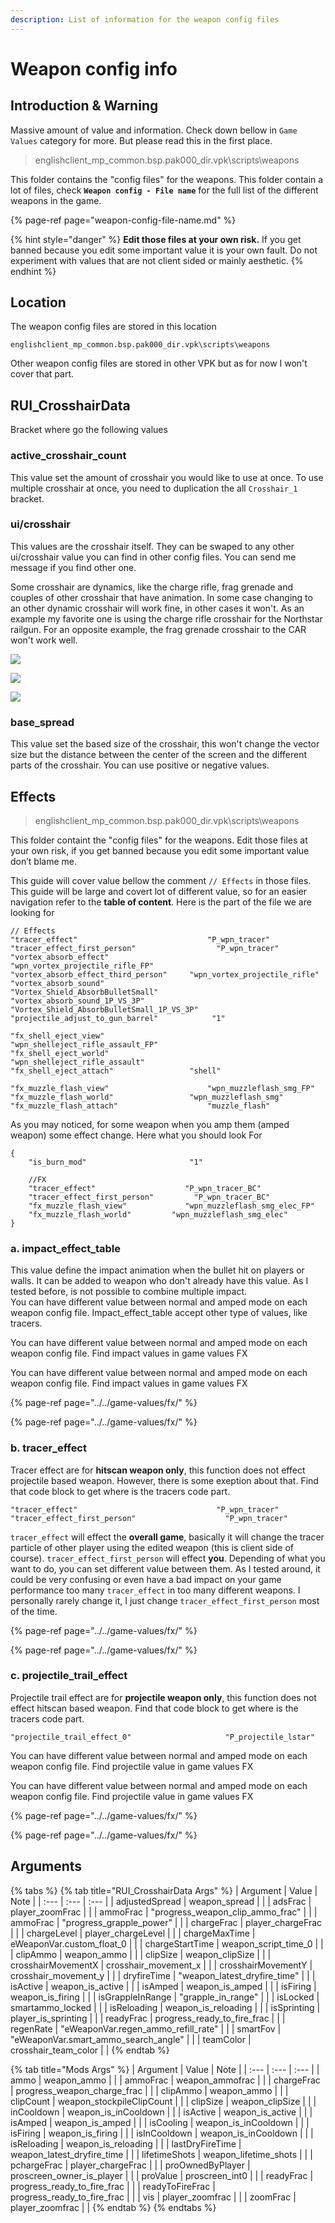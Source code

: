 ```yaml
---
description: List of information for the weapon config files
---
```


# Weapon config info

## Introduction & Warning

Massive amount of value and information. Check down bellow in `Game Values` category for more. But please read this in the first place.

> englishclient\_mp\_common.bsp.pak000\_dir.vpk\scripts\weapons

This folder contains the "config files" for the weapons. This folder contain a lot of files, check **`Weapon config - File name`** for the full list of the different weapons in the game.

{% page-ref page="weapon-config-file-name.md" %}

{% hint style="danger" %}
**Edit those files at your own risk.** If you get banned because you edit some important value it is your own fault. Do not experiment with values that are not client sided or mainly aesthetic.
{% endhint %}

## Location

The weapon config files are stored in this location

```text
englishclient_mp_common.bsp.pak000_dir.vpk\scripts\weapons
```

Other weapon config files are stored in other VPK but as for now I won't cover that part.

## RUI\_CrosshairData

Bracket where go the following values

### active\_crosshair\_count

This value set the amount of crosshair you would like to use at once. To use multiple crosshair at once, you need to duplication the all `Crosshair_1` bracket.

### ui/crosshair

This values are the crosshair itself. They can be swaped to any other ui/crosshair value you can find in other config files. You can send me message if you find other one.

Some crosshair are dynamics, like the charge rifle, frag grenade and couples of other crosshair that have animation. In some case changing to an other dynamic crosshair will work fine, in other cases it won't. As an example my favorite one is using the charge rifle crosshair for the Northstar railgun. For an opposite example, the frag grenade crosshair to the CAR won't work well.

![](../../.gitbook/assets/crosshair1.PNG)

![](../../.gitbook/assets/crosshair2.PNG)

![](../../.gitbook/assets/crosshair3.PNG)

### base\_spread

This value set the based size of the crosshair, this won't change the vector size but the distance between the center of the screen and the different parts of the crosshair. You can use positive or negative values.

## Effects

> englishclient\_mp\_common.bsp.pak000\_dir.vpk\scripts\weapons

This folder containt the "config files" for the weapons. Edit those files at your own risk, if you get banned because you edit some important value don’t blame me.

This guide will cover value bellow the comment `// Effects` in those files. This guide will be large and covert lot of different value, so for an easier navigation refer to the **table of content**. Here is the part of the file we are looking for

```text
// Effects
"tracer_effect"   							"P_wpn_tracer"
"tracer_effect_first_person"                  "P_wpn_tracer"
"vortex_absorb_effect"						"wpn_vortex_projectile_rifle_FP"
"vortex_absorb_effect_third_person"	   	"wpn_vortex_projectile_rifle"
"vortex_absorb_sound"						 "Vortex_Shield_AbsorbBulletSmall"
"vortex_absorb_sound_1P_VS_3P"				"Vortex_Shield_AbsorbBulletSmall_1P_VS_3P"
"projectile_adjust_to_gun_barrel"			 "1"

"fx_shell_eject_view"						 "wpn_shelleject_rifle_assault_FP"
"fx_shell_eject_world"						"wpn_shelleject_rifle_assault"
"fx_shell_eject_attach"				   	"shell"

"fx_muzzle_flash_view"						"wpn_muzzleflash_smg_FP"
"fx_muzzle_flash_world"		   			"wpn_muzzleflash_smg"
"fx_muzzle_flash_attach"	  				"muzzle_flash"
```

As you may noticed, for some weapon when you amp them \(amped weapon\) some effect change. Here what you should look For

```text
{
	"is_burn_mod"		                "1"

	//FX
	"tracer_effect"   				   "P_wpn_tracer_BC"
	"tracer_effect_first_person"         "P_wpn_tracer_BC"
	"fx_muzzle_flash_view"			   "wpn_muzzleflash_smg_elec_FP"
	"fx_muzzle_flash_world"		  	"wpn_muzzleflash_smg_elec"
}
```

### a. impact\_effect\_table

This value define the impact animation when the bullet hit on players or walls. It can be added to weapon who don't already have this value. As I tested before, is not possible to combine multiple impact.  
You can have different value between normal and amped mode on each weapon config file. Impact\_effect\_table accept other type of values, like tracers.

You can have different value between normal and amped mode on each weapon config file. Find impact values in game values FX

You can have different value between normal and amped mode on each weapon config file. Find impact values in game values FX

{% page-ref page="../../game-values/fx/" %}

{% page-ref page="../../game-values/fx/" %}

### b. tracer\_effect

Tracer effect are for **hitscan weapon only**, this function does not effect projectile based weapon. However, there is some exeption about that. Find that code block to get where is the tracers code part.

```text
"tracer_effect"   							  "P_wpn_tracer"
"tracer_effect_first_person"                    "P_wpn_tracer"
```

`tracer_effect` will effect the **overall game**, basically it will change the tracer particle of other player using the edited weapon \(this is client side of course\). `tracer_effect_first_person` will effect **you**. Depending of what you want to do, you can set different value between them. As I tested around, it could be very confusing or even have a bad impact on your game performance too many `tracer_effect` in too many different weapons. I personally rarely change it, I just change `tracer_effect_first_person` most of the time.

{% page-ref page="../../game-values/fx/" %}

{% page-ref page="../../game-values/fx/" %}

### c. projectile\_trail\_effect

Projectile trail effect are for **projectile weapon only**, this function does not effect hitscan based weapon. Find that code block to get where is the tracers code part.

```text
"projectile_trail_effect_0" 					"P_projectile_lstar"
```

You can have different value between normal and amped mode on each weapon config file. Find projectile value in game values FX

You can have different value between normal and amped mode on each weapon config file. Find projectile value in game values FX

{% page-ref page="../../game-values/fx/" %}

{% page-ref page="../../game-values/fx/" %}

## Arguments

{% tabs %}
{% tab title="RUI\_CrosshairData Args" %}
| Argument | Value | Note |
| :--- | :--- | :--- |
| adjustedSpread | weapon\_spread |  |
| adsFrac | player\_zoomFrac |  |
| ammoFrac | "progress\_weapon\_clip\_ammo\_frac" |  |
| ammoFrac | "progress\_grapple\_power" |  |
| chargeFrac | player\_chargeFrac |  |
| chargeLevel | player\_chargeLevel |  |
| chargeMaxTime | eWeaponVar.custom\_float\_0 |  |
| chargeStartTime | weapon\_script\_time\_0 |  |
| clipAmmo | weapon\_ammo |  |
| clipSize | weapon\_clipSize |  |
| crosshairMovementX | crosshair\_movement\_x |  |
| crosshairMovementY | crosshair\_movement\_y |  |
| dryfireTime | "weapon\_latest\_dryfire\_time" |  |
| isActive | weapon\_is\_active |  |
| isAmped | weapon\_is\_amped |  |
| isFiring | weapon\_is\_firing |  |
| isGrappleInRange | "grapple\_in\_range" |  |
| isLocked | smartammo\_locked |  |
| isReloading | weapon\_is\_reloading |  |
| isSprinting | player\_is\_sprinting |  |
| readyFrac | progress\_ready\_to\_fire\_frac |  |
| regenRate | "eWeaponVar.regen\_ammo\_refill\_rate" |  |
| smartFov | "eWeaponVar.smart\_ammo\_search\_angle" |  |
| teamColor | crosshair\_team\_color |  |
{% endtab %}

{% tab title="Mods Args" %}
| Argument | Value | Note |
| :--- | :--- | :--- |
| ammo | weapon\_ammo |  |
| ammoFrac | weapon\_ammofrac |  |
| chargeFrac | progress\_weapon\_charge\_frac |  |
| clipAmmo | weapon\_ammo |  |
| clipCount | weapon\_stockpileClipCount |  |
| clipSize | weapon\_clipSize |  |
| inCooldown | weapon\_is\_inCooldown |  |
| isActive | weapon\_is\_active |  |
| isAmped | weapon\_is\_amped |  |
| isCooling | weapon\_is\_inCooldown |  |
| isFiring | weapon\_is\_firing |  |
| isInCooldown | weapon\_is\_inCooldown |  |
| isReloading | weapon\_is\_reloading |  |
| lastDryFireTime | weapon\_latest\_dryfire\_time |  |
| lifetimeShots | weapon\_lifetime\_shots |  |
| pchargeFrac | player\_chargeFrac |  |
| proOwnedByPlayer | proscreen\_owner\_is\_player |  |
| proValue | proscreen\_int0 |  |
| readyFrac | progress\_ready\_to\_fire\_frac |  |
| readyToFireFrac | progress\_ready\_to\_fire\_frac |  |
| vis | player\_zoomfrac |  |
| zoomFrac | player\_zoomfrac |  |
{% endtab %}
{% endtabs %}

## 

